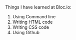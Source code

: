 Things I have learned at Bloc.io: 
1. Using Command line
2. Writing HTML code
3. Writing CSS code
4. Using Github

